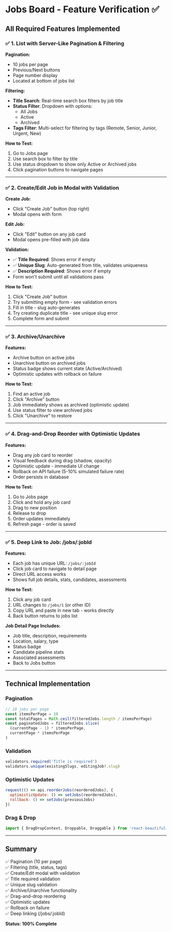 # Jobs Board - Feature Verification ✅

## All Required Features Implemented

### ✅ 1. List with Server-Like Pagination & Filtering

**Pagination:**
- 10 jobs per page
- Previous/Next buttons
- Page number display
- Located at bottom of jobs list

**Filtering:**
- **Title Search**: Real-time search box filters by job title
- **Status Filter**: Dropdown with options:
  - All Jobs
  - Active
  - Archived
- **Tags Filter**: Multi-select for filtering by tags (Remote, Senior, Junior, Urgent, New)

**How to Test:**
1. Go to Jobs page
2. Use search box to filter by title
3. Use status dropdown to show only Active or Archived jobs
4. Click pagination buttons to navigate pages

---

### ✅ 2. Create/Edit Job in Modal with Validation

**Create Job:**
- Click "Create Job" button (top right)
- Modal opens with form

**Edit Job:**
- Click "Edit" button on any job card
- Modal opens pre-filled with job data

**Validation:**
- ✅ **Title Required**: Shows error if empty
- ✅ **Unique Slug**: Auto-generated from title, validates uniqueness
- ✅ **Description Required**: Shows error if empty
- Form won't submit until all validations pass

**How to Test:**
1. Click "Create Job" button
2. Try submitting empty form - see validation errors
3. Fill in title - slug auto-generates
4. Try creating duplicate title - see unique slug error
5. Complete form and submit

---

### ✅ 3. Archive/Unarchive

**Features:**
- Archive button on active jobs
- Unarchive button on archived jobs
- Status badge shows current state (Active/Archived)
- Optimistic updates with rollback on failure

**How to Test:**
1. Find an active job
2. Click "Archive" button
3. Job immediately shows as archived (optimistic update)
4. Use status filter to view archived jobs
5. Click "Unarchive" to restore

---

### ✅ 4. Drag-and-Drop Reorder with Optimistic Updates

**Features:**
- Drag any job card to reorder
- Visual feedback during drag (shadow, opacity)
- Optimistic update - immediate UI change
- Rollback on API failure (5-10% simulated failure rate)
- Order persists in database

**How to Test:**
1. Go to Jobs page
2. Click and hold any job card
3. Drag to new position
4. Release to drop
5. Order updates immediately
6. Refresh page - order is saved

---

### ✅ 5. Deep Link to Job: /jobs/:jobId

**Features:**
- Each job has unique URL: `/jobs/:jobId`
- Click job card to navigate to detail page
- Direct URL access works
- Shows full job details, stats, candidates, assessments

**How to Test:**
1. Click any job card
2. URL changes to `/jobs/1` (or other ID)
3. Copy URL and paste in new tab - works directly
4. Back button returns to jobs list

**Job Detail Page Includes:**
- Job title, description, requirements
- Location, salary, type
- Status badge
- Candidate pipeline stats
- Associated assessments
- Back to Jobs button

---

## Technical Implementation

### Pagination
```javascript
// 10 jobs per page
const itemsPerPage = 10
const totalPages = Math.ceil(filteredJobs.length / itemsPerPage)
const paginatedJobs = filteredJobs.slice(
  (currentPage - 1) * itemsPerPage,
  currentPage * itemsPerPage
)
```

### Validation
```javascript
validators.required('Title is required')
validators.unique(existingSlugs, editingJob?.slug)
```

### Optimistic Updates
```javascript
request(() => api.reorderJobs(reorderedJobs), {
  optimisticUpdate: () => setJobs(reorderedJobs),
  rollback: () => setJobs(previousJobs)
})
```

### Drag & Drop
```javascript
import { DragDropContext, Droppable, Draggable } from 'react-beautiful-dnd'
```

---

## Summary

✅ Pagination (10 per page)  
✅ Filtering (title, status, tags)  
✅ Create/Edit modal with validation  
✅ Title required validation  
✅ Unique slug validation  
✅ Archive/Unarchive functionality  
✅ Drag-and-drop reordering  
✅ Optimistic updates  
✅ Rollback on failure  
✅ Deep linking (/jobs/:jobId)  

**Status: 100% Complete**
